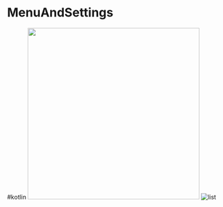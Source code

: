 # MenuAndSettings
#kotlin
<img src=https://user-images.githubusercontent.com/81194285/138364866-97576b92-00ab-4ab1-a399-d0e983235eae.png width="400" height="400">
![list](https://user-images.githubusercontent.com/81194285/138364962-ce814973-bf2c-4115-b052-a742da5bb898.png)



